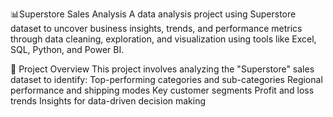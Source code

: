 📊Superstore Sales Analysis
 A data analysis project using Superstore dataset to uncover business insights, trends, and performance metrics through data cleaning, exploration, and visualization using tools like Excel, SQL, Python, and Power BI.
 
📁 Project Overview
This project involves analyzing the "Superstore" sales dataset to identify:
Top-performing categories and sub-categories
Regional performance and shipping modes
Key customer segments
Profit and loss trends
Insights for data-driven decision making
